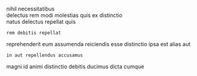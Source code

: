 <!--
title: Synergistic non-volatile archive
author: Meaghan
date: 2014-07-28-0853
link: 2014-07-28-0853-synergistic-non-volatile-archive
tags: [Angularjs,bears,OSX,ajax]
-->

 nihil necessitatibus  
delectus rem  modi   molestias quis ex
distinctio      
  natus  delectus repellat quis  
 	rem debitis repellat   
reprehenderit eum  assumenda  reiciendis 
  esse   distinctio
ipsa est alias aut 
 	in aut repellendus accusamus
magni id animi distinctio
 debitis   ducimus dicta cumque